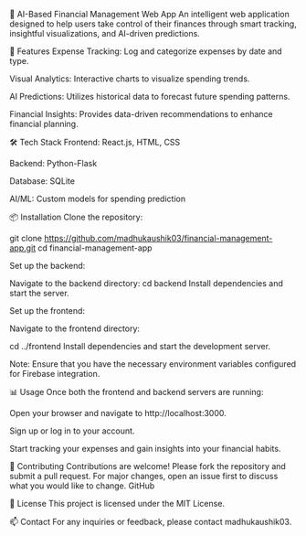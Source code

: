 💸 AI-Based Financial Management Web App
An intelligent web application designed to help users take control of their finances through smart tracking, insightful visualizations, and AI-driven predictions.​

🚀 Features
Expense Tracking: Log and categorize expenses by date and type.

Visual Analytics: Interactive charts to visualize spending trends.

AI Predictions: Utilizes historical data to forecast future spending patterns.

Financial Insights: Provides data-driven recommendations to enhance financial planning.​


🛠️ Tech Stack
Frontend: React.js, HTML, CSS

Backend: Python-Flask

Database: SQLite

AI/ML: Custom models for spending prediction​

📦 Installation
Clone the repository:

git clone https://github.com/madhukaushik03/financial-management-app.git
cd financial-management-app

Set up the backend:

Navigate to the backend directory:
cd backend
Install dependencies and start the server.

Set up the frontend:

Navigate to the frontend directory:

cd ../frontend
Install dependencies and start the development server.​

Note: Ensure that you have the necessary environment variables configured for Firebase integration.​

📊 Usage
Once both the frontend and backend servers are running:​

Open your browser and navigate to http://localhost:3000.

Sign up or log in to your account.

Start tracking your expenses and gain insights into your financial habits.​


🤝 Contributing
Contributions are welcome! Please fork the repository and submit a pull request. For major changes, open an issue first to discuss what you would like to change.​
GitHub

📄 License
This project is licensed under the MIT License.

📫 Contact
For any inquiries or feedback, please contact madhukaushik03.
